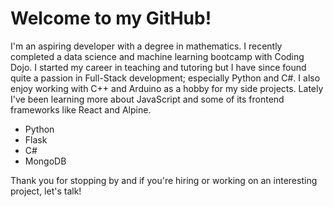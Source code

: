# Welcome to my GitHub!

I'm an aspiring developer with a degree in mathematics. I recently completed a data science and machine learning bootcamp with Coding Dojo. I started my career in teaching and tutoring but I have since found quite a passion in Full-Stack development; especially Python and C#. I also enjoy working with C++ and Arduino as a hobby for my side projects. Lately I've been learning more about JavaScript and some of its frontend frameworks like React and Alpine.

* Python
* Flask
* C#
* MongoDB

Thank you for stopping by and if you're hiring or working on an interesting project, let's talk!
<!---
JamisonHunter/JamisonHunter is a ✨ special ✨ repository because its `README.md` (this file) appears on your GitHub profile.
You can click the Preview link to take a look at your changes.
--->
